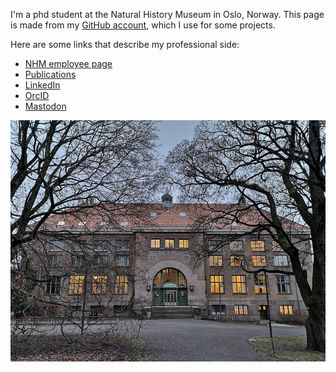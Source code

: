 I'm a phd student at the Natural History Museum in Oslo, Norway. This page is made from my [GitHub account](https://github.com/evalieungh), which I use for some projects. 

Here are some links that describe my professional side:

- [NHM employee page](https://www.nhm.uio.no/english/about/organization/research-collections/people/evaler/index.html)
- [Publications](https://app.cristin.no/persons/show.jsf?id=885740)
- [LinkedIn](https://no.linkedin.com/in/evalieungh)
- [OrcID](https://orcid.org/0000-0003-4009-944X)
- [Mastodon](https://mstdn.science/@evalieungh)

![The Botanical Museum, NHM, University of Oslo](IMG_20191217_144143_s.jpg)
